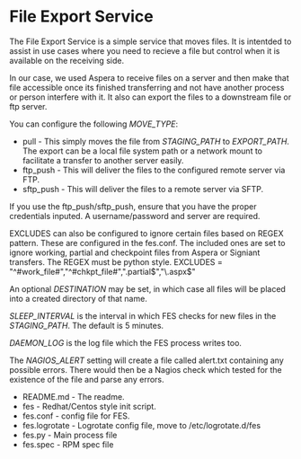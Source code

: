 File Export Service
===================

The File Export Service is a simple service that moves files. It is intentded to assist in use cases where you need to recieve a file but control when it is available on the receiving side.

In our case, we used Aspera to receive files on a server and then make that file accessible once its finished transferring and not have another process or person interfere with it. It also can export the files to a downstream file or ftp server.

You can configure the following *MOVE_TYPE*:
* pull - This simply moves the file from *STAGING_PATH* to *EXPORT_PATH*. The export can be a local file system path or a network mount to facilitate a transfer to another server easily.
* ftp_push - This will deliver the files to the configured remote server via FTP.
* sftp_push - This will deliver the files to a remote server via SFTP.

If you use the ftp_push/sftp_push, ensure that you have the proper credentials inputed. A username/password and server are required.

EXCLUDES can also be configured to ignore certain files based on REGEX pattern. These are configured in the fes.conf. The included ones are set to ignore working, partial and checkpoint files from Aspera or Signiant transfers. The REGEX must be python style.
EXCLUDES = "^#work_file#","^#chkpt_file#","\.partial$","\.aspx$"

An optional *DESTINATION* may be set, in which case all files will be placed into a created directory of that name.

*SLEEP_INTERVAL* is the interval in which FES checks for new files in the *STAGING_PATH*. The default is 5 minutes.

*DAEMON_LOG* is the log file which the FES process writes too.

The *NAGIOS_ALERT* setting will create a file called alert.txt containing any possible errors. There would then be a Nagios check which tested for the existence of the file and parse any errors.

* README.md - The readme.
* fes - Redhat/Centos style init script.
* fes.conf - config file for FES.
* fes.logrotate - Logrotate config file, move to /etc/logrotate.d/fes
* fes.py - Main process file
* fes.spec - RPM spec file
